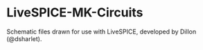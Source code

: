 # LiveSPICE-MK-Circuits
Schematic files drawn for use with LiveSPICE, developed by Dillon (@dsharlet).
